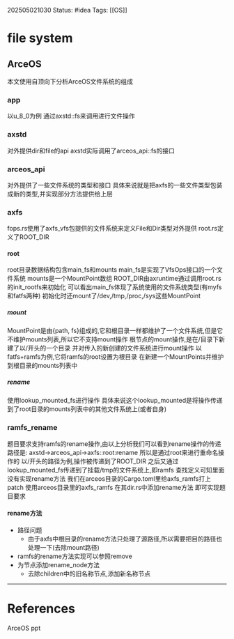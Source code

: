 202505021030
Status: #idea
Tags: [[OS]]

# file system
## ArceOS
本文使用自顶向下分析ArceOS文件系统的组成
### app
以u_8_0为例
通过axstd::fs来调用进行文件操作
### axstd
对外提供dir和file的api
axstd实际调用了arceos_api::fs的接口
### arceos_api
对外提供了一些文件系统的类型和接口
具体来说就是把axfs的一些文件类型包装成新的类型,并实现部分方法提供给上层
### axfs
fops.rs使用了axfs_vfs包提供的文件系统来定义File和Dir类型对外提供
root.rs定义了ROOT_DIR
#### root
root目录数据结构包含main_fs和mounts
main_fs是实现了VfsOps接口的一个文件系统
mounts是一个MountPoint数组
ROOT_DIR由axruntime通过调用root.rs的init_rootfs来初始化
可以看出main_fs体现了系统使用的文件系统类型(有myfs和fatfs两种)
初始化时还mount了/dev,/tmp,/proc,/sys这些MountPoint
##### mount
MountPoint是由{path, fs}组成的,它和根目录一样都维护了一个文件系统,但是它不维护mounts列表,所以它不支持mount操作
根节点的mount操作,是在/目录下新建了以/开头的一个目录
并对传入的新创建的文件系统进行mount操作
以fatfs+ramfs为例,它将ramfs的root设置为根目录
在新建一个MountPoints并维护到根目录的mounts列表中
##### rename
使用lookup_mounted_fs进行操作
具体来说这个lookup_mounted是将操作传递到了root目录的mounts列表中的其他文件系统上(或者自身)

### ramfs_rename
题目要求支持ramfs的rename操作,由以上分析我们可以看到rename操作的传递路径是:
axstd->arceos_api->axfs::root:rename
所以是通过root来进行重命名操作的
以/开头的路径为例,操作被传递到了ROOT_DIR
之后又通过lookup_mounted_fs传递到了挂载/tmp的文件系统上,即ramfs
查找定义可知里面没有实现rename方法
我们在arceos目录的Cargo.toml里给axfs_ramfs打上patch
使用arceos目录里的axfs_ramfs
在其dir.rs中添加rename方法
即可实现题目要求
#### rename方法
- 路径问题
	- 由于axfs中根目录的rename方法只处理了源路径,所以需要把目的路径也处理一下(去除mount路径)
- ramfs的rename方法实现可以参照remove
- 为节点添加rename_node方法
	- 去除children中的旧名称节点,添加新名称节点

___
# References
ArceOS ppt